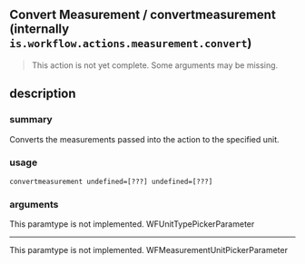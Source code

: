 
## Convert Measurement / convertmeasurement (internally `is.workflow.actions.measurement.convert`)

> This action is not yet complete. Some arguments may be missing.



## description
### summary
Converts the measurements passed into the action to the specified unit.


### usage
`convertmeasurement undefined=[???] undefined=[???]`

### arguments
This paramtype is not implemented. WFUnitTypePickerParameter

---

This paramtype is not implemented. WFMeasurementUnitPickerParameter

